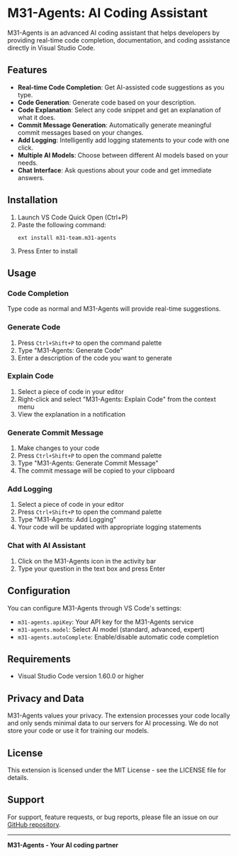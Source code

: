 # M31-Agents: AI Coding Assistant

M31-Agents is an advanced AI coding assistant that helps developers by providing real-time code completion, documentation, and coding assistance directly in Visual Studio Code.

## Features

- **Real-time Code Completion**: Get AI-assisted code suggestions as you type.
- **Code Generation**: Generate code based on your description.
- **Code Explanation**: Select any code snippet and get an explanation of what it does.
- **Commit Message Generation**: Automatically generate meaningful commit messages based on your changes.
- **Add Logging**: Intelligently add logging statements to your code with one click.
- **Multiple AI Models**: Choose between different AI models based on your needs.
- **Chat Interface**: Ask questions about your code and get immediate answers.

## Installation

1. Launch VS Code Quick Open (Ctrl+P)
2. Paste the following command:
   ```
   ext install m31-team.m31-agents
   ```
3. Press Enter to install

## Usage

### Code Completion
Type code as normal and M31-Agents will provide real-time suggestions.

### Generate Code
1. Press `Ctrl+Shift+P` to open the command palette
2. Type "M31-Agents: Generate Code"
3. Enter a description of the code you want to generate

### Explain Code
1. Select a piece of code in your editor
2. Right-click and select "M31-Agents: Explain Code" from the context menu
3. View the explanation in a notification

### Generate Commit Message
1. Make changes to your code
2. Press `Ctrl+Shift+P` to open the command palette
3. Type "M31-Agents: Generate Commit Message"
4. The commit message will be copied to your clipboard

### Add Logging
1. Select a piece of code in your editor
2. Press `Ctrl+Shift+P` to open the command palette
3. Type "M31-Agents: Add Logging"
4. Your code will be updated with appropriate logging statements

### Chat with AI Assistant
1. Click on the M31-Agents icon in the activity bar
2. Type your question in the text box and press Enter

## Configuration

You can configure M31-Agents through VS Code's settings:

- `m31-agents.apiKey`: Your API key for the M31-Agents service
- `m31-agents.model`: Select AI model (standard, advanced, expert)
- `m31-agents.autoComplete`: Enable/disable automatic code completion

## Requirements

- Visual Studio Code version 1.60.0 or higher

## Privacy and Data

M31-Agents values your privacy. The extension processes your code locally and only sends minimal data to our servers for AI processing. We do not store your code or use it for training our models.

## License

This extension is licensed under the MIT License - see the LICENSE file for details.

## Support

For support, feature requests, or bug reports, please file an issue on our [GitHub repository](https://github.com/m31-team/m31-agents).

---

**M31-Agents - Your AI coding partner** 